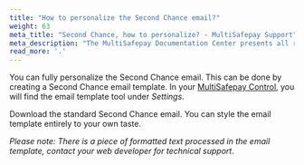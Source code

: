 ```yaml
---
title: "How to personalize the Second Chance email?"
weight: 63
meta_title: "Second Chance, how to personalize? - MultiSafepay Support"
meta_description: "The MultiSafepay Documentation Center presents all relevant information about our Plugins and API. You can also find support pages for Payment Methods, Tools and General Questions as well as the contact details of our Support and Integration Teams."
read_more: '.'
---
```


You can fully personalize the Second Chance email. This can be done by creating a Second Chance email template. 
In your [MultiSafepay Control](https://merchant.multisafepay.com/), you will find the email template tool under _Settings_.

Download the standard Second Chance email. You can style the email template entirely to your own taste.

_Please note: There is a piece of formatted text processed in the email template, contact your web developer for technical support_.
